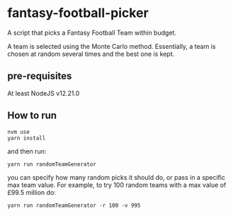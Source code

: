 # fantasy-football-picker

A script that picks a Fantasy Football Team within budget. 

A team is selected using the Monte Carlo method. Essentially, a team is chosen at random several times and the best one is kept. 

## pre-requisites
At least NodeJS v12.21.0

## How to run

```
nvm use
yarn install
```
and then run:
```
yarn run randomTeamGenerator
```

you can specify how many random picks it should do, or pass in a specific max team value. For example, to try 100 random teams with a max value of £99.5 million do:
```
yarn run randomTeamGenerator -r 100 -v 995
```